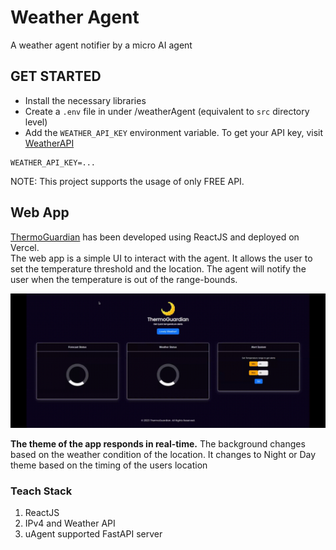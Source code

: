 # Weather Agent
A weather agent notifier by a micro AI agent

## GET STARTED 
* Install the necessary libraries
* Create a `.env` file in under /weatherAgent (equivalent to `src` directory level)
* Add the `WEATHER_API_KEY` environment variable. To get your API key, visit [WeatherAPI](https://www.weatherapi.com/) <br>
```
WEATHER_API_KEY=...
```
  NOTE: This project supports the usage of only FREE API.

## Web App
[ThermoGuardian](https://weather-agent-client.vercel.app/) has been developed using ReactJS and deployed on Vercel.  
The web app is a simple UI to interact with the agent. It allows the user to set the temperature threshold and the 
location. The agent will notify the user when the temperature is out of the range-bounds.

![demo](assets/demo.gif)

**The theme of the app responds in real-time.** The background changes based on the weather condition of the location. 
It changes to Night or Day theme based on the timing of the users location

### Teach Stack
1. ReactJS
2. IPv4 and Weather API
3. uAgent supported FastAPI server